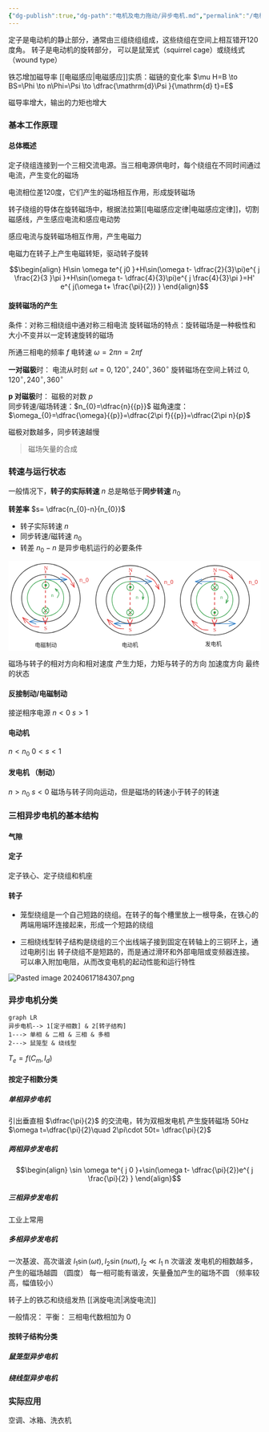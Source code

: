 ```yaml
---
{"dg-publish":true,"dg-path":"电机及电力拖动/异步电机.md","permalink":"/电机及电力拖动/异步电机/","dgPassFrontmatter":true,"noteIcon":"","created":"2024-05-21T15:20:27.882+08:00","updated":"2024-07-21T12:02:47.482+08:00"}
---
```



定子是电动机的静止部分，通常由三组绕组组成，这些绕组在空间上相互错开120度角。
转子是电动机的旋转部分，
可以是鼠笼式（squirrel cage）或绕线式（wound type）

铁芯增加磁导率
[[电磁感应\|电磁感应]]实质：磁链的变化率
$\mu H=B \to BS=\Phi \to n\Phi=\Psi \to \dfrac{\mathrm{d}\Psi }{\mathrm{d} t}=E$

磁导率增大，输出的力矩也增大

### 基本工作原理
#### 总体概述
定子绕组连接到一个三相交流电源。当三相电源供电时，每个绕组在不同时间通过电流，产生变化的磁场

电流相位差120度，它们产生的磁场相互作用，形成旋转磁场

转子绕组的导体在旋转磁场中，根据法拉第[[电磁感应定律\|电磁感应定律]]，切割磁感线，产生感应电流和感应电动势

感应电流与旋转磁场相互作用，产生电磁力

电磁力在转子上产生电磁转矩，驱动转子旋转


$$\begin{align}
H\sin \omega te^{ j0 }+H\sin(\omega t- \dfrac{2}{3}\pi)e^{ j \frac{2}{3 }\pi }+H\sin(\omega t- \dfrac{4}{3}\pi)e^{ j \frac{4}{3}\pi }=H' e^{ j(\omega t+ \frac{\pi}{2}) }
\end{align}$$

#### 旋转磁场的产生
条件：对称三相绕组中通对称三相电流
旋转磁场的特点：旋转磁场是一种极性和大小不变并以一定转速旋转的磁场

所通三相电的频率 $f$
电转速 $\omega=2\pi n=2\pi f$

**一对磁极**时：
电流从时刻 $\omega t=0,120^{\circ},240^{\circ},360^{\circ}$
旋转磁场在空间上转过 $0,120^{\circ},240^{\circ},360^{\circ}$

**p 对磁极**时：
磁极的对数  ${p}$  
同步转速/磁场转速：$n_{0}=\dfrac{n}{{p}}$
磁角速度：$\omega_{0}=\dfrac{\omega}{{p}}=\dfrac{2\pi f}{{p}}=\dfrac{2\pi n}{p}$

磁极对数越多，同步转速越慢

>磁场矢量的合成


### 转速与运行状态
一般情况下，**转子的实际转速** $n$ 总是略低于**同步转速** $n_{0}$

**转差率**    $s= \dfrac{n_{0}-n}{n_{0}}$
- 转子实际转速 $n$
- 同步转速/磁转速  $n_{0}$
- 转差 $n_{0}-n$
	是异步电机运行的必要条件

<svg xmlns="http://www.w3.org/2000/svg" version="1.1" viewBox="0 0 917.1802585957244 327.82976787431016" width="917.1802585957244" height="327.82976787431016">  <!-- svg-source:excalidraw -->    <defs>    <style class="style-fonts">      @font-face {        font-family: "Virgil";        src: url("https://excalidraw.com/Virgil.woff2");      }      @font-face {        font-family: "Cascadia";        src: url("https://excalidraw.com/Cascadia.woff2");      }      @font-face {        font-family: "Assistant";        src: url("https://excalidraw.com/Assistant-Regular.woff2");      }    </style>      </defs>  <rect x="0" y="0" width="917.1802585957244" height="327.82976787431016" fill="#ffffff"></rect><g stroke-linecap="round" transform="translate(317.9451735195151 17.0297713430906) rotate(0 125.49963798138131 126.01115033945342)"><path d="M251 126.01 C251 129.67, 250.84 133.35, 250.52 136.99 C250.2 140.64, 249.73 144.29, 249.09 147.89 C248.46 151.5, 247.67 155.09, 246.72 158.63 C245.78 162.16, 244.68 165.67, 243.43 169.11 C242.18 172.55, 240.78 175.95, 239.24 179.27 C237.7 182.58, 236.01 185.85, 234.19 189.02 C232.36 192.19, 230.39 195.29, 228.3 198.29 C226.21 201.29, 223.98 204.21, 221.64 207.01 C219.29 209.81, 216.82 212.53, 214.24 215.11 C211.66 217.7, 208.96 220.19, 206.17 222.54 C203.38 224.89, 200.47 227.13, 197.48 229.23 C194.5 231.33, 191.41 233.31, 188.25 235.14 C185.09 236.97, 181.84 238.67, 178.54 240.22 C175.23 241.76, 171.85 243.17, 168.42 244.42 C165 245.67, 161.5 246.78, 157.98 247.73 C154.46 248.68, 150.88 249.47, 147.29 250.11 C143.7 250.74, 140.07 251.22, 136.44 251.54 C132.81 251.86, 129.15 252.02, 125.5 252.02 C121.85 252.02, 118.19 251.86, 114.56 251.54 C110.93 251.22, 107.3 250.74, 103.71 250.11 C100.12 249.47, 96.54 248.68, 93.02 247.73 C89.5 246.78, 86 245.67, 82.58 244.42 C79.15 243.17, 75.77 241.76, 72.46 240.22 C69.16 238.67, 65.91 236.97, 62.75 235.14 C59.59 233.31, 56.5 231.33, 53.52 229.23 C50.53 227.13, 47.62 224.89, 44.83 222.54 C42.04 220.19, 39.34 217.7, 36.76 215.11 C34.18 212.53, 31.7 209.81, 29.36 207.01 C27.02 204.21, 24.79 201.29, 22.7 198.29 C20.61 195.29, 18.64 192.19, 16.81 189.02 C14.99 185.85, 13.3 182.58, 11.76 179.27 C10.22 175.95, 8.82 172.55, 7.57 169.11 C6.32 165.67, 5.22 162.16, 4.28 158.63 C3.33 155.09, 2.54 151.5, 1.91 147.89 C1.27 144.29, 0.8 140.64, 0.48 136.99 C0.16 133.35, 0 129.67, 0 126.01 C0 122.35, 0.16 118.68, 0.48 115.03 C0.8 111.38, 1.27 107.73, 1.91 104.13 C2.54 100.52, 3.33 96.93, 4.28 93.4 C5.22 89.86, 6.32 86.35, 7.57 82.91 C8.82 79.47, 10.22 76.07, 11.76 72.76 C13.3 69.44, 14.99 66.18, 16.81 63.01 C18.64 59.84, 20.61 56.73, 22.7 53.73 C24.79 50.74, 27.02 47.82, 29.36 45.01 C31.7 42.21, 34.18 39.5, 36.76 36.91 C39.34 34.32, 42.04 31.83, 44.83 29.48 C47.62 27.13, 50.53 24.89, 53.52 22.79 C56.5 20.69, 59.59 18.71, 62.75 16.88 C65.91 15.05, 69.16 13.35, 72.46 11.81 C75.77 10.26, 79.15 8.85, 82.58 7.6 C86 6.35, 89.5 5.24, 93.02 4.29 C96.54 3.35, 100.12 2.55, 103.71 1.91 C107.3 1.28, 110.93 0.8, 114.56 0.48 C118.19 0.16, 121.85 0, 125.5 0 C129.15 0, 132.81 0.16, 136.44 0.48 C140.07 0.8, 143.7 1.28, 147.29 1.91 C150.88 2.55, 154.46 3.35, 157.98 4.29 C161.5 5.24, 165 6.35, 168.42 7.6 C171.85 8.85, 175.23 10.26, 178.54 11.81 C181.84 13.35, 185.09 15.05, 188.25 16.88 C191.41 18.71, 194.5 20.69, 197.48 22.79 C200.47 24.89, 203.38 27.13, 206.17 29.48 C208.96 31.83, 211.66 34.32, 214.24 36.91 C216.82 39.5, 219.29 42.21, 221.64 45.01 C223.98 47.82, 226.21 50.74, 228.3 53.73 C230.39 56.73, 232.36 59.84, 234.19 63.01 C236.01 66.18, 237.7 69.44, 239.24 72.76 C240.78 76.07, 242.18 79.47, 243.43 82.91 C244.68 86.35, 245.78 89.86, 246.72 93.4 C247.67 96.93, 248.46 100.52, 249.09 104.13 C249.73 107.73, 250.2 111.38, 250.52 115.03 C250.84 118.68, 250.92 124.18, 251 126.01 C251.08 127.84, 251.08 124.18, 251 126.01" stroke="#1e1e1e" stroke-width="2" fill="none"></path></g><g stroke-linecap="round" transform="translate(356.19137279269495 56.66784737278999) rotate(0 87.57382448672277 85.53356191467537)"><path d="M175.15 85.53 C175.15 88.51, 174.99 91.51, 174.67 94.47 C174.35 97.44, 173.87 100.4, 173.23 103.32 C172.6 106.23, 171.8 109.13, 170.86 111.96 C169.92 114.8, 168.82 117.6, 167.58 120.32 C166.34 123.05, 164.94 125.72, 163.41 128.3 C161.89 130.88, 160.22 133.4, 158.42 135.81 C156.63 138.22, 154.7 140.55, 152.65 142.77 C150.61 144.98, 148.44 147.1, 146.17 149.1 C143.9 151.09, 141.52 152.98, 139.05 154.73 C136.58 156.48, 134 158.12, 131.36 159.61 C128.72 161.1, 125.98 162.46, 123.19 163.67 C120.41 164.88, 117.54 165.96, 114.64 166.88 C111.73 167.8, 108.77 168.58, 105.78 169.2 C102.8 169.82, 99.76 170.29, 96.73 170.6 C93.69 170.91, 90.63 171.07, 87.57 171.07 C84.52 171.07, 81.45 170.91, 78.42 170.6 C75.39 170.29, 72.35 169.82, 69.37 169.2 C66.38 168.58, 63.41 167.8, 60.51 166.88 C57.61 165.96, 54.74 164.88, 51.95 163.67 C49.17 162.46, 46.43 161.1, 43.79 159.61 C41.14 158.12, 38.57 156.48, 36.1 154.73 C33.63 152.98, 31.24 151.09, 28.98 149.1 C26.71 147.1, 24.54 144.98, 22.49 142.77 C20.45 140.55, 18.52 138.22, 16.73 135.81 C14.93 133.4, 13.26 130.88, 11.73 128.3 C10.21 125.72, 8.81 123.05, 7.57 120.32 C6.33 117.6, 5.23 114.8, 4.29 111.96 C3.34 109.13, 2.55 106.23, 1.91 103.32 C1.28 100.4, 0.8 97.44, 0.48 94.47 C0.16 91.51, 0 88.51, 0 85.53 C0 82.55, 0.16 79.56, 0.48 76.59 C0.8 73.63, 1.28 70.67, 1.91 67.75 C2.55 64.84, 3.34 61.94, 4.29 59.1 C5.23 56.27, 6.33 53.47, 7.57 50.74 C8.81 48.02, 10.21 45.35, 11.73 42.77 C13.26 40.19, 14.93 37.67, 16.73 35.26 C18.52 32.85, 20.45 30.52, 22.49 28.3 C24.54 26.09, 26.71 23.96, 28.98 21.97 C31.24 19.98, 33.63 18.09, 36.1 16.34 C38.57 14.58, 41.14 12.95, 43.79 11.46 C46.43 9.97, 49.17 8.61, 51.95 7.39 C54.74 6.18, 57.61 5.11, 60.51 4.19 C63.41 3.27, 66.38 2.49, 69.37 1.87 C72.35 1.25, 75.39 0.78, 78.42 0.47 C81.45 0.16, 84.52 0, 87.57 0 C90.63 0, 93.69 0.16, 96.73 0.47 C99.76 0.78, 102.8 1.25, 105.78 1.87 C108.77 2.49, 111.73 3.27, 114.64 4.19 C117.54 5.11, 120.41 6.18, 123.19 7.39 C125.98 8.61, 128.72 9.97, 131.36 11.46 C134 12.95, 136.58 14.58, 139.05 16.34 C141.52 18.09, 143.9 19.98, 146.17 21.97 C148.44 23.96, 150.61 26.09, 152.65 28.3 C154.7 30.52, 156.63 32.85, 158.42 35.26 C160.22 37.67, 161.89 40.19, 163.41 42.77 C164.94 45.35, 166.34 48.02, 167.58 50.74 C168.82 53.47, 169.92 56.27, 170.86 59.1 C171.8 61.94, 172.6 64.84, 173.23 67.75 C173.87 70.67, 174.35 73.63, 174.67 76.59 C174.99 79.56, 175.07 84.04, 175.15 85.53 C175.23 87.02, 175.23 84.04, 175.15 85.53" stroke="#1e1e1e" stroke-width="2" fill="none"></path></g><g transform="translate(437.1811742090475 20.40783991008618) rotate(0 5.859375 12)"><text x="0" y="19.3125" font-family="Cascadia, Segoe UI Emoji" font-size="20px" fill="#e03131" text-anchor="start" style="white-space: pre;" direction="ltr" dominant-baseline="alphabetic">N</text></g><g transform="translate(437.5875633903859 238.02230097758365) rotate(0 5.859375 12)"><text x="0" y="19.3125" font-family="Cascadia, Segoe UI Emoji" font-size="20px" fill="#e03131" text-anchor="start" style="white-space: pre;" direction="ltr" dominant-baseline="alphabetic">S</text></g><g stroke-linecap="round" transform="translate(376.840672059144 75.37780439155199) rotate(0 66.14162466154423 66.14162466154414)"><path d="M132.28 66.14 C132.28 68.8, 132.12 71.48, 131.8 74.11 C131.48 76.75, 131 79.39, 130.36 81.97 C129.73 84.55, 128.93 87.11, 127.99 89.6 C127.04 92.08, 125.94 94.53, 124.71 96.88 C123.47 99.23, 122.08 101.53, 120.58 103.71 C119.07 105.9, 117.41 108.01, 115.65 110 C113.89 111.99, 111.99 113.89, 110 115.65 C108.01 117.41, 105.9 119.07, 103.71 120.58 C101.53 122.08, 99.23 123.47, 96.88 124.71 C94.53 125.94, 92.08 127.04, 89.6 127.99 C87.11 128.93, 84.55 129.73, 81.97 130.36 C79.39 131, 76.75 131.48, 74.11 131.8 C71.48 132.12, 68.8 132.28, 66.14 132.28 C63.48 132.28, 60.81 132.12, 58.17 131.8 C55.53 131.48, 52.89 131, 50.31 130.36 C47.73 129.73, 45.17 128.93, 42.69 127.99 C40.2 127.04, 37.76 125.94, 35.4 124.71 C33.05 123.47, 30.76 122.08, 28.57 120.58 C26.38 119.07, 24.27 117.41, 22.28 115.65 C20.29 113.89, 18.4 111.99, 16.63 110 C14.87 108.01, 13.22 105.9, 11.71 103.71 C10.2 101.53, 8.81 99.23, 7.58 96.88 C6.34 94.53, 5.24 92.08, 4.3 89.6 C3.36 87.11, 2.56 84.55, 1.92 81.97 C1.29 79.39, 0.8 76.75, 0.48 74.11 C0.16 71.48, 0 68.8, 0 66.14 C0 63.48, 0.16 60.81, 0.48 58.17 C0.8 55.53, 1.29 52.89, 1.92 50.31 C2.56 47.73, 3.36 45.17, 4.3 42.69 C5.24 40.2, 6.34 37.76, 7.58 35.4 C8.81 33.05, 10.2 30.76, 11.71 28.57 C13.22 26.38, 14.87 24.27, 16.63 22.28 C18.4 20.29, 20.29 18.4, 22.28 16.63 C24.27 14.87, 26.38 13.22, 28.57 11.71 C30.76 10.2, 33.05 8.81, 35.4 7.58 C37.76 6.34, 40.2 5.24, 42.69 4.3 C45.17 3.36, 47.73 2.56, 50.31 1.92 C52.89 1.29, 55.53 0.8, 58.17 0.48 C60.81 0.16, 63.48 0, 66.14 0 C68.8 0, 71.48 0.16, 74.11 0.48 C76.75 0.8, 79.39 1.29, 81.97 1.92 C84.55 2.56, 87.11 3.36, 89.6 4.3 C92.08 5.24, 94.53 6.34, 96.88 7.58 C99.23 8.81, 101.53 10.2, 103.71 11.71 C105.9 13.22, 108.01 14.87, 110 16.63 C111.99 18.4, 113.89 20.29, 115.65 22.28 C117.41 24.27, 119.07 26.38, 120.58 28.57 C122.08 30.76, 123.47 33.05, 124.71 35.4 C125.94 37.76, 127.04 40.2, 127.99 42.69 C128.93 45.17, 129.73 47.73, 130.36 50.31 C131 52.89, 131.48 55.53, 131.8 58.17 C132.12 60.81, 132.28 63.48, 132.28 66.14" stroke="#2f9e44" stroke-width="2" fill="none"></path></g><g stroke-linecap="round"><g transform="translate(503.39525899940065 54.02500237689583) rotate(0 22.13398324867842 24.477621358497913)"><path d="M0 0 C4.47 2.95, 19.44 9.55, 26.82 17.71 C34.2 25.87, 41.36 43.75, 44.27 48.96 M0 0 C4.47 2.95, 19.44 9.55, 26.82 17.71 C34.2 25.87, 41.36 43.75, 44.27 48.96" stroke="#e03131" stroke-width="2" fill="none"></path></g><g transform="translate(503.39525899940065 54.02500237689583) rotate(0 22.13398324867842 24.477621358497913)"><path d="M31.4 36.52 C34.57 39.59, 37.75 42.65, 44.27 48.96 M31.4 36.52 C34.99 39.99, 38.59 43.47, 44.27 48.96" stroke="#e03131" stroke-width="2" fill="none"></path></g><g transform="translate(503.39525899940065 54.02500237689583) rotate(0 22.13398324867842 24.477621358497913)"><path d="M42.4 31.16 C42.86 35.55, 43.32 39.93, 44.27 48.96 M42.4 31.16 C42.92 36.13, 43.45 41.1, 44.27 48.96" stroke="#e03131" stroke-width="2" fill="none"></path></g></g><mask></mask><g stroke-linecap="round"><g transform="translate(419.5462760884557 246.46070007870185) rotate(0 -29.815787532070203 -16.925996782397306)"><path d="M0 0 C-4.51 -0.74, -17.14 1.22, -27.08 -4.43 C-37.02 -10.07, -54.21 -28.95, -59.63 -33.85 M0 0 C-4.51 -0.74, -17.14 1.22, -27.08 -4.43 C-37.02 -10.07, -54.21 -28.95, -59.63 -33.85" stroke="#e03131" stroke-width="2" fill="none"></path></g><g transform="translate(419.5462760884557 246.46070007870185) rotate(0 -29.815787532070203 -16.925996782397306)"><path d="M-39.69 -24.7 C-45.4 -27.32, -51.11 -29.94, -59.63 -33.85 M-39.69 -24.7 C-47.37 -28.23, -55.05 -31.75, -59.63 -33.85" stroke="#e03131" stroke-width="2" fill="none"></path></g><g transform="translate(419.5462760884557 246.46070007870185) rotate(0 -29.815787532070203 -16.925996782397306)"><path d="M-50.24 -14.03 C-52.93 -19.7, -55.62 -25.38, -59.63 -33.85 M-50.24 -14.03 C-53.86 -21.66, -57.47 -29.3, -59.63 -33.85" stroke="#e03131" stroke-width="2" fill="none"></path></g></g><mask></mask><g transform="translate(566.4759922978874 64.83146670812494) rotate(0 16.6845703125 11.5)"><text x="0" y="18.400390625" font-family="Helvetica, Segoe UI Emoji" font-size="20px" fill="#e03131" text-anchor="start" style="white-space: pre;" direction="ltr" dominant-baseline="alphabetic">n_0</text></g><g stroke-linecap="round" transform="translate(430.85832307290696 83.47917045912118) rotate(0 12.281464784266234 12.120926634315083)"><path d="M24.56 12.12 C24.56 12.82, 24.5 13.53, 24.38 14.23 C24.25 14.92, 24.07 15.61, 23.82 16.27 C23.58 16.93, 23.27 17.57, 22.92 18.18 C22.56 18.79, 22.15 19.37, 21.69 19.91 C21.23 20.45, 20.72 20.96, 20.18 21.41 C19.63 21.86, 19.04 22.27, 18.42 22.62 C17.81 22.97, 17.15 23.27, 16.48 23.51 C15.81 23.75, 15.11 23.94, 14.41 24.06 C13.71 24.18, 12.99 24.24, 12.28 24.24 C11.57 24.24, 10.85 24.18, 10.15 24.06 C9.45 23.94, 8.75 23.75, 8.08 23.51 C7.41 23.27, 6.76 22.97, 6.14 22.62 C5.53 22.27, 4.93 21.86, 4.39 21.41 C3.84 20.96, 3.33 20.45, 2.87 19.91 C2.42 19.37, 2 18.79, 1.65 18.18 C1.29 17.57, 0.98 16.93, 0.74 16.27 C0.5 15.61, 0.31 14.92, 0.19 14.23 C0.06 13.53, 0 12.82, 0 12.12 C0 11.42, 0.06 10.71, 0.19 10.02 C0.31 9.33, 0.5 8.63, 0.74 7.98 C0.98 7.32, 1.29 6.67, 1.65 6.06 C2 5.45, 2.42 4.87, 2.87 4.33 C3.33 3.79, 3.84 3.29, 4.39 2.84 C4.93 2.38, 5.53 1.97, 6.14 1.62 C6.76 1.27, 7.41 0.97, 8.08 0.73 C8.75 0.49, 9.45 0.31, 10.15 0.18 C10.85 0.06, 11.57 0, 12.28 0 C12.99 0, 13.71 0.06, 14.41 0.18 C15.11 0.31, 15.81 0.49, 16.48 0.73 C17.15 0.97, 17.81 1.27, 18.42 1.62 C19.04 1.97, 19.63 2.38, 20.18 2.84 C20.72 3.29, 21.23 3.79, 21.69 4.33 C22.15 4.87, 22.56 5.45, 22.92 6.06 C23.27 6.67, 23.58 7.32, 23.82 7.98 C24.07 8.63, 24.25 9.33, 24.38 10.02 C24.5 10.71, 24.53 11.77, 24.56 12.12 C24.59 12.47, 24.59 11.77, 24.56 12.12" stroke="#2f9e44" stroke-width="2" fill="none"></path></g><g stroke-linecap="round" transform="translate(430.4218629685912 175.26821421678233) rotate(0 12.281464784266234 12.120926634315083)"><path d="M24.56 12.12 C24.56 12.82, 24.5 13.53, 24.38 14.23 C24.25 14.92, 24.07 15.61, 23.82 16.27 C23.58 16.93, 23.27 17.57, 22.92 18.18 C22.56 18.79, 22.15 19.37, 21.69 19.91 C21.23 20.45, 20.72 20.96, 20.18 21.41 C19.63 21.86, 19.04 22.27, 18.42 22.62 C17.81 22.97, 17.15 23.27, 16.48 23.51 C15.81 23.75, 15.11 23.94, 14.41 24.06 C13.71 24.18, 12.99 24.24, 12.28 24.24 C11.57 24.24, 10.85 24.18, 10.15 24.06 C9.45 23.94, 8.75 23.75, 8.08 23.51 C7.41 23.27, 6.76 22.97, 6.14 22.62 C5.53 22.27, 4.93 21.86, 4.39 21.41 C3.84 20.96, 3.33 20.45, 2.87 19.91 C2.42 19.37, 2 18.79, 1.65 18.18 C1.29 17.57, 0.98 16.93, 0.74 16.27 C0.5 15.61, 0.31 14.92, 0.19 14.23 C0.06 13.53, 0 12.82, 0 12.12 C0 11.42, 0.06 10.71, 0.19 10.02 C0.31 9.33, 0.5 8.63, 0.74 7.98 C0.98 7.32, 1.29 6.67, 1.65 6.06 C2 5.45, 2.42 4.87, 2.87 4.33 C3.33 3.79, 3.84 3.29, 4.39 2.84 C4.93 2.38, 5.53 1.97, 6.14 1.62 C6.76 1.27, 7.41 0.97, 8.08 0.73 C8.75 0.49, 9.45 0.31, 10.15 0.18 C10.85 0.06, 11.57 0, 12.28 0 C12.99 0, 13.71 0.06, 14.41 0.18 C15.11 0.31, 15.81 0.49, 16.48 0.73 C17.15 0.97, 17.81 1.27, 18.42 1.62 C19.04 1.97, 19.63 2.38, 20.18 2.84 C20.72 3.29, 21.23 3.79, 21.69 4.33 C22.15 4.87, 22.56 5.45, 22.92 6.06 C23.27 6.67, 23.58 7.32, 23.82 7.98 C24.07 8.63, 24.25 9.33, 24.38 10.02 C24.5 10.71, 24.53 11.77, 24.56 12.12 C24.59 12.47, 24.59 11.77, 24.56 12.12" stroke="#2f9e44" stroke-width="2" fill="none"></path></g><g stroke-linecap="round"><g transform="translate(476.0738315865657 105.87080311832233) rotate(0 6.638242203057189 17.085572954087183)"><path d="M0 0 C2.21 2.4, 11.18 8.72, 13.28 14.42 C15.37 20.11, 12.69 30.88, 12.57 34.17 M0 0 C2.21 2.4, 11.18 8.72, 13.28 14.42 C15.37 20.11, 12.69 30.88, 12.57 34.17" stroke="#2f9e44" stroke-width="2" fill="none"></path></g><g transform="translate(476.0738315865657 105.87080311832233) rotate(0 6.638242203057189 17.085572954087183)"><path d="M10.41 24.53 C11.23 28.17, 12.04 31.81, 12.57 34.17 M10.41 24.53 C11.15 27.83, 11.89 31.13, 12.57 34.17" stroke="#2f9e44" stroke-width="2" fill="none"></path></g><g transform="translate(476.0738315865657 105.87080311832233) rotate(0 6.638242203057189 17.085572954087183)"><path d="M17.11 25.39 C15.4 28.71, 13.69 32.02, 12.57 34.17 M17.11 25.39 C15.56 28.4, 14 31.41, 12.57 34.17" stroke="#2f9e44" stroke-width="2" fill="none"></path></g></g><mask></mask><g transform="translate(463.6805804393819 123.71870492388234) rotate(0 4.166298464226287 8.614983444201698)"><text x="0" y="13.78426613923649" font-family="Helvetica, Segoe UI Emoji" font-size="14.982579902959522px" fill="#2f9e44" text-anchor="start" style="white-space: pre;" direction="ltr" dominant-baseline="alphabetic">n</text></g><g stroke-linecap="round"><g transform="translate(443.00831341570813 42.934326029079784) rotate(0 -0.4433592165651987 96.98531135566486)"><path d="M0 0 C-0.15 32.33, -0.74 161.64, -0.89 193.97" stroke="#e03131" stroke-width="2.5" fill="none" stroke-dasharray="8 10"></path></g><g transform="translate(443.00831341570813 42.934326029079784) rotate(0 -0.4433592165651987 96.98531135566486)"><path d="M-9.33 170.44 C-7.14 176.54, -4.95 182.64, -0.89 193.97" stroke="#e03131" stroke-width="2.5" fill="none"></path></g><g transform="translate(443.00831341570813 42.934326029079784) rotate(0 -0.4433592165651987 96.98531135566486)"><path d="M7.77 170.52 C5.53 176.6, 3.28 182.68, -0.89 193.97" stroke="#e03131" stroke-width="2.5" fill="none"></path></g></g><mask></mask><g transform="translate(443.552615405223 95.07836637365358) rotate(0 0.00004999999998744897 0.00004999999998744897)" stroke="none"><path fill="#2f9e44" d="M 3.14,-3.14 Q 3.14,-3.14 3.55,-2.55 3.97,-1.97 4.18,-1.28 4.40,-0.59 4.38,0.11 4.36,0.83 4.11,1.51 3.86,2.18 3.41,2.74 2.96,3.30 2.36,3.69 1.75,4.08 1.05,4.25 0.36,4.42 -0.35,4.36 -1.07,4.31 -1.73,4.02 -2.39,3.74 -2.92,3.26 -3.46,2.78 -3.81,2.15 -4.16,1.53 -4.30,0.82 -4.43,0.11 -4.34,-0.59 -4.24,-1.30 -3.92,-1.94 -3.60,-2.59 -3.09,-3.09 -2.59,-3.60 -1.94,-3.92 -1.30,-4.24 -0.59,-4.34 0.12,-4.43 0.82,-4.30 1.53,-4.16 2.15,-3.81 2.78,-3.46 3.26,-2.92 3.74,-2.39 4.02,-1.73 4.31,-1.07 4.36,-0.35 4.42,0.36 4.25,1.05 4.07,1.75 3.69,2.36 3.30,2.96 2.74,3.41 2.18,3.86 1.51,4.11 0.83,4.36 0.11,4.38 -0.60,4.40 -1.28,4.18 -1.97,3.97 -2.55,3.55 -3.14,3.13 -3.14,3.14 -3.14,3.14 -3.47,2.71 -3.80,2.29 -4.02,1.80 -4.24,1.32 -4.33,0.79 -4.43,0.26 -4.40,-0.26 -4.36,-0.80 -4.20,-1.31 -4.04,-1.82 -3.77,-2.28 -3.49,-2.73 -3.11,-3.11 -2.73,-3.49 -2.28,-3.77 -1.82,-4.05 -1.31,-4.20 -0.80,-4.36 -0.26,-4.40 0.26,-4.43 0.79,-4.33 1.32,-4.24 1.80,-4.02 2.29,-3.80 2.71,-3.47 3.14,-3.14 3.14,-3.14 L 3.14,-3.14 Z"></path></g><g stroke-linecap="round"><g transform="translate(435.53783297066224 178.97676168923863) rotate(0 7.878529104998478 7.800515517038434)"><path d="M0 0 C2.63 2.6, 13.13 13, 15.76 15.6 M0 0 C2.63 2.6, 13.13 13, 15.76 15.6" stroke="#2f9e44" stroke-width="2" fill="none"></path></g></g><mask></mask><g stroke-linecap="round"><g transform="translate(450.20282435589655 180.22482483825206) rotate(0 -7.332485408727365 7.332490550672219)"><path d="M0 0 C-2.44 2.44, -12.22 12.22, -14.66 14.66 M0 0 C-2.44 2.44, -12.22 12.22, -14.66 14.66" stroke="#2f9e44" stroke-width="2" fill="none"></path></g></g><mask></mask><g stroke-linecap="round" transform="translate(625.280299192352 17.029771875125448) rotate(0 125.49963798138131 126.01115033945342)"><path d="M251 126.01 C251 129.67, 250.84 133.35, 250.52 136.99 C250.2 140.64, 249.73 144.29, 249.09 147.89 C248.46 151.5, 247.67 155.09, 246.72 158.63 C245.78 162.16, 244.68 165.67, 243.43 169.11 C242.18 172.55, 240.78 175.95, 239.24 179.27 C237.7 182.58, 236.01 185.85, 234.19 189.02 C232.36 192.19, 230.39 195.29, 228.3 198.29 C226.21 201.29, 223.98 204.21, 221.64 207.01 C219.29 209.81, 216.82 212.53, 214.24 215.11 C211.66 217.7, 208.96 220.19, 206.17 222.54 C203.38 224.89, 200.47 227.13, 197.48 229.23 C194.5 231.33, 191.41 233.31, 188.25 235.14 C185.09 236.97, 181.84 238.67, 178.54 240.22 C175.23 241.76, 171.85 243.17, 168.42 244.42 C165 245.67, 161.5 246.78, 157.98 247.73 C154.46 248.68, 150.88 249.47, 147.29 250.11 C143.7 250.74, 140.07 251.22, 136.44 251.54 C132.81 251.86, 129.15 252.02, 125.5 252.02 C121.85 252.02, 118.19 251.86, 114.56 251.54 C110.93 251.22, 107.3 250.74, 103.71 250.11 C100.12 249.47, 96.54 248.68, 93.02 247.73 C89.5 246.78, 86 245.67, 82.58 244.42 C79.15 243.17, 75.77 241.76, 72.46 240.22 C69.16 238.67, 65.91 236.97, 62.75 235.14 C59.59 233.31, 56.5 231.33, 53.52 229.23 C50.53 227.13, 47.62 224.89, 44.83 222.54 C42.04 220.19, 39.34 217.7, 36.76 215.11 C34.18 212.53, 31.7 209.81, 29.36 207.01 C27.02 204.21, 24.79 201.29, 22.7 198.29 C20.61 195.29, 18.64 192.19, 16.81 189.02 C14.99 185.85, 13.3 182.58, 11.76 179.27 C10.22 175.95, 8.82 172.55, 7.57 169.11 C6.32 165.67, 5.22 162.16, 4.28 158.63 C3.33 155.09, 2.54 151.5, 1.91 147.89 C1.27 144.29, 0.8 140.64, 0.48 136.99 C0.16 133.35, 0 129.67, 0 126.01 C0 122.35, 0.16 118.68, 0.48 115.03 C0.8 111.38, 1.27 107.73, 1.91 104.13 C2.54 100.52, 3.33 96.93, 4.28 93.4 C5.22 89.86, 6.32 86.35, 7.57 82.91 C8.82 79.47, 10.22 76.07, 11.76 72.76 C13.3 69.44, 14.99 66.18, 16.81 63.01 C18.64 59.84, 20.61 56.73, 22.7 53.73 C24.79 50.74, 27.02 47.82, 29.36 45.01 C31.7 42.21, 34.18 39.5, 36.76 36.91 C39.34 34.32, 42.04 31.83, 44.83 29.48 C47.62 27.13, 50.53 24.89, 53.52 22.79 C56.5 20.69, 59.59 18.71, 62.75 16.88 C65.91 15.05, 69.16 13.35, 72.46 11.81 C75.77 10.26, 79.15 8.85, 82.58 7.6 C86 6.35, 89.5 5.24, 93.02 4.29 C96.54 3.35, 100.12 2.55, 103.71 1.91 C107.3 1.28, 110.93 0.8, 114.56 0.48 C118.19 0.16, 121.85 0, 125.5 0 C129.15 0, 132.81 0.16, 136.44 0.48 C140.07 0.8, 143.7 1.28, 147.29 1.91 C150.88 2.55, 154.46 3.35, 157.98 4.29 C161.5 5.24, 165 6.35, 168.42 7.6 C171.85 8.85, 175.23 10.26, 178.54 11.81 C181.84 13.35, 185.09 15.05, 188.25 16.88 C191.41 18.71, 194.5 20.69, 197.48 22.79 C200.47 24.89, 203.38 27.13, 206.17 29.48 C208.96 31.83, 211.66 34.32, 214.24 36.91 C216.82 39.5, 219.29 42.21, 221.64 45.01 C223.98 47.82, 226.21 50.74, 228.3 53.73 C230.39 56.73, 232.36 59.84, 234.19 63.01 C236.01 66.18, 237.7 69.44, 239.24 72.76 C240.78 76.07, 242.18 79.47, 243.43 82.91 C244.68 86.35, 245.78 89.86, 246.72 93.4 C247.67 96.93, 248.46 100.52, 249.09 104.13 C249.73 107.73, 250.2 111.38, 250.52 115.03 C250.84 118.68, 250.92 124.18, 251 126.01 C251.08 127.84, 251.08 124.18, 251 126.01" stroke="#1e1e1e" stroke-width="2" fill="none"></path></g><g stroke-linecap="round" transform="translate(663.5264984655319 56.66784790482495) rotate(0 87.57382448672277 85.53356191467532)"><path d="M175.15 85.53 C175.15 88.51, 174.99 91.51, 174.67 94.47 C174.35 97.44, 173.87 100.4, 173.23 103.32 C172.6 106.23, 171.8 109.13, 170.86 111.96 C169.92 114.8, 168.82 117.6, 167.58 120.32 C166.34 123.05, 164.94 125.72, 163.41 128.3 C161.89 130.88, 160.22 133.4, 158.42 135.81 C156.63 138.22, 154.7 140.55, 152.65 142.77 C150.61 144.98, 148.44 147.1, 146.17 149.1 C143.9 151.09, 141.52 152.98, 139.05 154.73 C136.58 156.48, 134 158.12, 131.36 159.61 C128.72 161.1, 125.98 162.46, 123.19 163.67 C120.41 164.88, 117.54 165.96, 114.64 166.88 C111.73 167.8, 108.77 168.58, 105.78 169.2 C102.8 169.82, 99.76 170.29, 96.73 170.6 C93.69 170.91, 90.63 171.07, 87.57 171.07 C84.52 171.07, 81.45 170.91, 78.42 170.6 C75.39 170.29, 72.35 169.82, 69.37 169.2 C66.38 168.58, 63.41 167.8, 60.51 166.88 C57.61 165.96, 54.74 164.88, 51.95 163.67 C49.17 162.46, 46.43 161.1, 43.79 159.61 C41.14 158.12, 38.57 156.48, 36.1 154.73 C33.63 152.98, 31.24 151.09, 28.98 149.1 C26.71 147.1, 24.54 144.98, 22.49 142.77 C20.45 140.55, 18.52 138.22, 16.73 135.81 C14.93 133.4, 13.26 130.88, 11.73 128.3 C10.21 125.72, 8.81 123.05, 7.57 120.32 C6.33 117.6, 5.23 114.8, 4.29 111.96 C3.34 109.13, 2.55 106.23, 1.91 103.32 C1.28 100.4, 0.8 97.44, 0.48 94.47 C0.16 91.51, 0 88.51, 0 85.53 C0 82.55, 0.16 79.56, 0.48 76.59 C0.8 73.63, 1.28 70.67, 1.91 67.75 C2.55 64.84, 3.34 61.94, 4.29 59.1 C5.23 56.27, 6.33 53.47, 7.57 50.74 C8.81 48.02, 10.21 45.35, 11.73 42.77 C13.26 40.19, 14.93 37.67, 16.73 35.26 C18.52 32.85, 20.45 30.52, 22.49 28.3 C24.54 26.09, 26.71 23.96, 28.98 21.97 C31.24 19.98, 33.63 18.09, 36.1 16.34 C38.57 14.58, 41.14 12.95, 43.79 11.46 C46.43 9.97, 49.17 8.61, 51.95 7.39 C54.74 6.18, 57.61 5.11, 60.51 4.19 C63.41 3.27, 66.38 2.49, 69.37 1.87 C72.35 1.25, 75.39 0.78, 78.42 0.47 C81.45 0.16, 84.52 0, 87.57 0 C90.63 0, 93.69 0.16, 96.73 0.47 C99.76 0.78, 102.8 1.25, 105.78 1.87 C108.77 2.49, 111.73 3.27, 114.64 4.19 C117.54 5.11, 120.41 6.18, 123.19 7.39 C125.98 8.61, 128.72 9.97, 131.36 11.46 C134 12.95, 136.58 14.58, 139.05 16.34 C141.52 18.09, 143.9 19.98, 146.17 21.97 C148.44 23.96, 150.61 26.09, 152.65 28.3 C154.7 30.52, 156.63 32.85, 158.42 35.26 C160.22 37.67, 161.89 40.19, 163.41 42.77 C164.94 45.35, 166.34 48.02, 167.58 50.74 C168.82 53.47, 169.92 56.27, 170.86 59.1 C171.8 61.94, 172.6 64.84, 173.23 67.75 C173.87 70.67, 174.35 73.63, 174.67 76.59 C174.99 79.56, 175.07 84.04, 175.15 85.53 C175.23 87.02, 175.23 84.04, 175.15 85.53" stroke="#1e1e1e" stroke-width="2" fill="none"></path></g><g transform="translate(744.5162998818844 20.407840442121255) rotate(0 5.859375 12)"><text x="0" y="19.3125" font-family="Cascadia, Segoe UI Emoji" font-size="20px" fill="#e03131" text-anchor="start" style="white-space: pre;" direction="ltr" dominant-baseline="alphabetic">N</text></g><g transform="translate(744.9226890632228 238.02230150961873) rotate(0 5.859375 12)"><text x="0" y="19.3125" font-family="Cascadia, Segoe UI Emoji" font-size="20px" fill="#e03131" text-anchor="start" style="white-space: pre;" direction="ltr" dominant-baseline="alphabetic">S</text></g><g stroke-linecap="round" transform="translate(684.1757977319809 75.37780492358684) rotate(0 66.14162466154423 66.14162466154414)"><path d="M132.28 66.14 C132.28 68.8, 132.12 71.48, 131.8 74.11 C131.48 76.75, 131 79.39, 130.36 81.97 C129.73 84.55, 128.93 87.11, 127.99 89.6 C127.04 92.08, 125.94 94.53, 124.71 96.88 C123.47 99.23, 122.08 101.53, 120.58 103.71 C119.07 105.9, 117.41 108.01, 115.65 110 C113.89 111.99, 111.99 113.89, 110 115.65 C108.01 117.41, 105.9 119.07, 103.71 120.58 C101.53 122.08, 99.23 123.47, 96.88 124.71 C94.53 125.94, 92.08 127.04, 89.6 127.99 C87.11 128.93, 84.55 129.73, 81.97 130.36 C79.39 131, 76.75 131.48, 74.11 131.8 C71.48 132.12, 68.8 132.28, 66.14 132.28 C63.48 132.28, 60.81 132.12, 58.17 131.8 C55.53 131.48, 52.89 131, 50.31 130.36 C47.73 129.73, 45.17 128.93, 42.69 127.99 C40.2 127.04, 37.76 125.94, 35.4 124.71 C33.05 123.47, 30.76 122.08, 28.57 120.58 C26.38 119.07, 24.27 117.41, 22.28 115.65 C20.29 113.89, 18.4 111.99, 16.63 110 C14.87 108.01, 13.22 105.9, 11.71 103.71 C10.2 101.53, 8.81 99.23, 7.58 96.88 C6.34 94.53, 5.24 92.08, 4.3 89.6 C3.36 87.11, 2.56 84.55, 1.92 81.97 C1.29 79.39, 0.8 76.75, 0.48 74.11 C0.16 71.48, 0 68.8, 0 66.14 C0 63.48, 0.16 60.81, 0.48 58.17 C0.8 55.53, 1.29 52.89, 1.92 50.31 C2.56 47.73, 3.36 45.17, 4.3 42.69 C5.24 40.2, 6.34 37.76, 7.58 35.4 C8.81 33.05, 10.2 30.76, 11.71 28.57 C13.22 26.38, 14.87 24.27, 16.63 22.28 C18.4 20.29, 20.29 18.4, 22.28 16.63 C24.27 14.87, 26.38 13.22, 28.57 11.71 C30.76 10.2, 33.05 8.81, 35.4 7.58 C37.76 6.34, 40.2 5.24, 42.69 4.3 C45.17 3.36, 47.73 2.56, 50.31 1.92 C52.89 1.29, 55.53 0.8, 58.17 0.48 C60.81 0.16, 63.48 0, 66.14 0 C68.8 0, 71.48 0.16, 74.11 0.48 C76.75 0.8, 79.39 1.29, 81.97 1.92 C84.55 2.56, 87.11 3.36, 89.6 4.3 C92.08 5.24, 94.53 6.34, 96.88 7.58 C99.23 8.81, 101.53 10.2, 103.71 11.71 C105.9 13.22, 108.01 14.87, 110 16.63 C111.99 18.4, 113.89 20.29, 115.65 22.28 C117.41 24.27, 119.07 26.38, 120.58 28.57 C122.08 30.76, 123.47 33.05, 124.71 35.4 C125.94 37.76, 127.04 40.2, 127.99 42.69 C128.93 45.17, 129.73 47.73, 130.36 50.31 C131 52.89, 131.48 55.53, 131.8 58.17 C132.12 60.81, 132.28 63.48, 132.28 66.14" stroke="#2f9e44" stroke-width="2" fill="none"></path></g><g stroke-linecap="round"><g transform="translate(765.3215092308659 31.85692426473952) rotate(0 25.71128184333874 16.792270761198893)"><path d="M0 0 C4.71 1.22, 19.68 1.74, 28.25 7.34 C36.82 12.94, 47.56 29.21, 51.42 33.58 M0 0 C4.71 1.22, 19.68 1.74, 28.25 7.34 C36.82 12.94, 47.56 29.21, 51.42 33.58" stroke="#e03131" stroke-width="2" fill="none"></path></g><g transform="translate(765.3215092308659 31.85692426473952) rotate(0 25.71128184333874 16.792270761198893)"><path d="M36.6 24.28 C40.85 26.95, 45.11 29.62, 51.42 33.58 M36.6 24.28 C41.13 27.13, 45.67 29.97, 51.42 33.58" stroke="#e03131" stroke-width="2" fill="none"></path></g><g transform="translate(765.3215092308659 31.85692426473952) rotate(0 25.71128184333874 16.792270761198893)"><path d="M46.05 16.92 C47.59 21.71, 49.13 26.49, 51.42 33.58 M46.05 16.92 C47.69 22.02, 49.34 27.12, 51.42 33.58" stroke="#e03131" stroke-width="2" fill="none"></path></g></g><mask></mask><g stroke-linecap="round"><g transform="translate(726.8814017612926 251.1088316874077) rotate(0 -29.815787532070203 -16.925996782397306)"><path d="M0 0 C-4.51 -0.74, -17.14 1.22, -27.08 -4.43 C-37.02 -10.07, -54.21 -28.95, -59.63 -33.85 M0 0 C-4.51 -0.74, -17.14 1.22, -27.08 -4.43 C-37.02 -10.07, -54.21 -28.95, -59.63 -33.85" stroke="#e03131" stroke-width="2" fill="none"></path></g><g transform="translate(726.8814017612926 251.1088316874077) rotate(0 -29.815787532070203 -16.925996782397306)"><path d="M-39.69 -24.7 C-43.88 -26.62, -48.07 -28.55, -59.63 -33.85 M-39.69 -24.7 C-44.05 -26.7, -48.41 -28.7, -59.63 -33.85" stroke="#e03131" stroke-width="2" fill="none"></path></g><g transform="translate(726.8814017612926 251.1088316874077) rotate(0 -29.815787532070203 -16.925996782397306)"><path d="M-50.24 -14.03 C-52.21 -18.19, -54.18 -22.35, -59.63 -33.85 M-50.24 -14.03 C-52.29 -18.36, -54.35 -22.7, -59.63 -33.85" stroke="#e03131" stroke-width="2" fill="none"></path></g></g><mask></mask><g transform="translate(873.8111179707244 64.8314672401599) rotate(0 16.6845703125 11.500000000000057)"><text x="0" y="18.400390625" font-family="Helvetica, Segoe UI Emoji" font-size="20px" fill="#e03131" text-anchor="start" style="white-space: pre;" direction="ltr" dominant-baseline="alphabetic">n_0</text></g><g stroke-linecap="round" transform="translate(738.1934487457438 83.47917099115625) rotate(0 12.281464784266234 12.120926634315083)"><path d="M24.56 12.12 C24.56 12.82, 24.5 13.53, 24.38 14.23 C24.25 14.92, 24.07 15.61, 23.82 16.27 C23.58 16.93, 23.27 17.57, 22.92 18.18 C22.56 18.79, 22.15 19.37, 21.69 19.91 C21.23 20.45, 20.72 20.96, 20.18 21.41 C19.63 21.86, 19.04 22.27, 18.42 22.62 C17.81 22.97, 17.15 23.27, 16.48 23.51 C15.81 23.75, 15.11 23.94, 14.41 24.06 C13.71 24.18, 12.99 24.24, 12.28 24.24 C11.57 24.24, 10.85 24.18, 10.15 24.06 C9.45 23.94, 8.75 23.75, 8.08 23.51 C7.41 23.27, 6.76 22.97, 6.14 22.62 C5.53 22.27, 4.93 21.86, 4.39 21.41 C3.84 20.96, 3.33 20.45, 2.87 19.91 C2.42 19.37, 2 18.79, 1.65 18.18 C1.29 17.57, 0.98 16.93, 0.74 16.27 C0.5 15.61, 0.31 14.92, 0.19 14.23 C0.06 13.53, 0 12.82, 0 12.12 C0 11.42, 0.06 10.71, 0.19 10.02 C0.31 9.33, 0.5 8.63, 0.74 7.98 C0.98 7.32, 1.29 6.67, 1.65 6.06 C2 5.45, 2.42 4.87, 2.87 4.33 C3.33 3.79, 3.84 3.29, 4.39 2.84 C4.93 2.38, 5.53 1.97, 6.14 1.62 C6.76 1.27, 7.41 0.97, 8.08 0.73 C8.75 0.49, 9.45 0.31, 10.15 0.18 C10.85 0.06, 11.57 0, 12.28 0 C12.99 0, 13.71 0.06, 14.41 0.18 C15.11 0.31, 15.81 0.49, 16.48 0.73 C17.15 0.97, 17.81 1.27, 18.42 1.62 C19.04 1.97, 19.63 2.38, 20.18 2.84 C20.72 3.29, 21.23 3.79, 21.69 4.33 C22.15 4.87, 22.56 5.45, 22.92 6.06 C23.27 6.67, 23.58 7.32, 23.82 7.98 C24.07 8.63, 24.25 9.33, 24.38 10.02 C24.5 10.71, 24.53 11.77, 24.56 12.12 C24.59 12.47, 24.59 11.77, 24.56 12.12" stroke="#2f9e44" stroke-width="2" fill="none"></path></g><g stroke-linecap="round" transform="translate(737.756988641428 175.2682147488174) rotate(0 12.281464784266234 12.120926634315083)"><path d="M24.56 12.12 C24.56 12.82, 24.5 13.53, 24.38 14.23 C24.25 14.92, 24.07 15.61, 23.82 16.27 C23.58 16.93, 23.27 17.57, 22.92 18.18 C22.56 18.79, 22.15 19.37, 21.69 19.91 C21.23 20.45, 20.72 20.96, 20.18 21.41 C19.63 21.86, 19.04 22.27, 18.42 22.62 C17.81 22.97, 17.15 23.27, 16.48 23.51 C15.81 23.75, 15.11 23.94, 14.41 24.06 C13.71 24.18, 12.99 24.24, 12.28 24.24 C11.57 24.24, 10.85 24.18, 10.15 24.06 C9.45 23.94, 8.75 23.75, 8.08 23.51 C7.41 23.27, 6.76 22.97, 6.14 22.62 C5.53 22.27, 4.93 21.86, 4.39 21.41 C3.84 20.96, 3.33 20.45, 2.87 19.91 C2.42 19.37, 2 18.79, 1.65 18.18 C1.29 17.57, 0.98 16.93, 0.74 16.27 C0.5 15.61, 0.31 14.92, 0.19 14.23 C0.06 13.53, 0 12.82, 0 12.12 C0 11.42, 0.06 10.71, 0.19 10.02 C0.31 9.33, 0.5 8.63, 0.74 7.98 C0.98 7.32, 1.29 6.67, 1.65 6.06 C2 5.45, 2.42 4.87, 2.87 4.33 C3.33 3.79, 3.84 3.29, 4.39 2.84 C4.93 2.38, 5.53 1.97, 6.14 1.62 C6.76 1.27, 7.41 0.97, 8.08 0.73 C8.75 0.49, 9.45 0.31, 10.15 0.18 C10.85 0.06, 11.57 0, 12.28 0 C12.99 0, 13.71 0.06, 14.41 0.18 C15.11 0.31, 15.81 0.49, 16.48 0.73 C17.15 0.97, 17.81 1.27, 18.42 1.62 C19.04 1.97, 19.63 2.38, 20.18 2.84 C20.72 3.29, 21.23 3.79, 21.69 4.33 C22.15 4.87, 22.56 5.45, 22.92 6.06 C23.27 6.67, 23.58 7.32, 23.82 7.98 C24.07 8.63, 24.25 9.33, 24.38 10.02 C24.5 10.71, 24.53 11.77, 24.56 12.12 C24.59 12.47, 24.59 11.77, 24.56 12.12" stroke="#2f9e44" stroke-width="2" fill="none"></path></g><g stroke-linecap="round"><g transform="translate(784.9070550268975 108.11405686412468) rotate(0 6.808660066955554 22.486774829666842)"><path d="M0 0 C2.27 3.54, 12.49 13.74, 13.62 21.23 C14.75 28.73, 7.91 41.02, 6.77 44.97 M0 0 C2.27 3.54, 12.49 13.74, 13.62 21.23 C14.75 28.73, 7.91 41.02, 6.77 44.97" stroke="#2f9e44" stroke-width="2" fill="none"></path></g><g transform="translate(784.9070550268975 108.11405686412468) rotate(0 6.808660066955554 22.486774829666842)"><path d="M7.18 32.63 C7.08 35.63, 6.98 38.64, 6.77 44.97 M7.18 32.63 C7.09 35.36, 7 38.09, 6.77 44.97" stroke="#2f9e44" stroke-width="2" fill="none"></path></g><g transform="translate(784.9070550268975 108.11405686412468) rotate(0 6.808660066955554 22.486774829666842)"><path d="M15.02 35.78 C13.01 38.02, 11 40.26, 6.77 44.97 M15.02 35.78 C13.2 37.82, 11.37 39.85, 6.77 44.97" stroke="#2f9e44" stroke-width="2" fill="none"></path></g></g><mask></mask><g transform="translate(771.0157061122188 123.71870545591742) rotate(0 4.166298464226293 8.614983444201698)"><text x="0" y="13.78426613923649" font-family="Helvetica, Segoe UI Emoji" font-size="14.982579902959522px" fill="#2f9e44" text-anchor="start" style="white-space: pre;" direction="ltr" dominant-baseline="alphabetic">n</text></g><g stroke-linecap="round"><g transform="translate(750.343439088545 42.934326561114744) rotate(0 -0.4433592165651987 96.98531135566492)"><path d="M0 0 C-0.15 32.33, -0.74 161.64, -0.89 193.97" stroke="#e03131" stroke-width="2.5" fill="none" stroke-dasharray="8 10"></path></g><g transform="translate(750.343439088545 42.934326561114744) rotate(0 -0.4433592165651987 96.98531135566492)"><path d="M-9.33 170.44 C-7.22 176.32, -5.11 182.19, -0.89 193.97" stroke="#e03131" stroke-width="2.5" fill="none"></path></g><g transform="translate(750.343439088545 42.934326561114744) rotate(0 -0.4433592165651987 96.98531135566492)"><path d="M7.77 170.52 C5.61 176.38, 3.45 182.23, -0.89 193.97" stroke="#e03131" stroke-width="2.5" fill="none"></path></g></g><mask></mask><g stroke-linecap="round"><g transform="translate(742.295363370923 88.01578965731505) rotate(0 8.246179690688649 7.963045608209541)"><path d="M0 0 C2.75 2.65, 13.74 13.27, 16.49 15.93 M0 0 C2.75 2.65, 13.74 13.27, 16.49 15.93" stroke="#2f9e44" stroke-width="2" fill="none"></path></g></g><mask></mask><g stroke-linecap="round"><g transform="translate(758.7169325245258 88.15735378240038) rotate(0 -7.892265878590351 7.290609598515175)"><path d="M0 0 C-2.63 2.43, -13.15 12.15, -15.78 14.58 M0 0 C-2.63 2.43, -13.15 12.15, -15.78 14.58" stroke="#2f9e44" stroke-width="2" fill="none"></path></g></g><mask></mask><g transform="translate(750.1655312221482 187.38076250369022) rotate(0 0.00005000000000165983 0.00004999999998744897)" stroke="none"><path fill="#2f9e44" d="M 3.14,-3.14 Q 3.14,-3.14 3.55,-2.55 3.97,-1.97 4.18,-1.28 4.40,-0.59 4.38,0.11 4.36,0.83 4.11,1.51 3.86,2.18 3.41,2.74 2.96,3.30 2.36,3.69 1.75,4.08 1.05,4.25 0.36,4.42 -0.35,4.36 -1.07,4.31 -1.73,4.02 -2.39,3.74 -2.92,3.26 -3.46,2.78 -3.81,2.15 -4.16,1.53 -4.30,0.82 -4.43,0.11 -4.34,-0.59 -4.24,-1.30 -3.92,-1.94 -3.60,-2.59 -3.09,-3.09 -2.59,-3.60 -1.94,-3.92 -1.30,-4.24 -0.59,-4.34 0.12,-4.43 0.82,-4.30 1.53,-4.16 2.15,-3.81 2.78,-3.46 3.26,-2.92 3.74,-2.39 4.02,-1.73 4.31,-1.07 4.36,-0.35 4.42,0.36 4.25,1.05 4.07,1.75 3.69,2.36 3.30,2.96 2.74,3.41 2.18,3.86 1.51,4.11 0.83,4.36 0.11,4.38 -0.60,4.40 -1.28,4.18 -1.97,3.97 -2.55,3.55 -3.14,3.13 -3.14,3.14 -3.14,3.14 -3.47,2.71 -3.80,2.29 -4.02,1.80 -4.24,1.32 -4.33,0.79 -4.43,0.26 -4.40,-0.26 -4.36,-0.80 -4.20,-1.31 -4.04,-1.82 -3.77,-2.28 -3.49,-2.73 -3.11,-3.11 -2.73,-3.49 -2.28,-3.77 -1.82,-4.05 -1.31,-4.20 -0.80,-4.36 -0.26,-4.40 0.26,-4.43 0.79,-4.33 1.32,-4.24 1.80,-4.02 2.29,-3.80 2.71,-3.47 3.14,-3.14 3.14,-3.14 L 3.14,-3.14 Z"></path></g><g stroke-linecap="round"><g transform="translate(442.88285969633796 74.60566269301489) rotate(0 38.882236924899786 0)"><path d="M0 0 C12.96 0, 64.8 0, 77.76 0 M0 0 C12.96 0, 64.8 0, 77.76 0" stroke="#1971c2" stroke-width="2" fill="none"></path></g><g transform="translate(442.88285969633796 74.60566269301489) rotate(0 38.882236924899786 0)"><path d="M54.27 8.55 C59.85 6.52, 65.43 4.49, 77.76 0 M54.27 8.55 C63.09 5.34, 71.91 2.13, 77.76 0" stroke="#1971c2" stroke-width="2" fill="none"></path></g><g transform="translate(442.88285969633796 74.60566269301489) rotate(0 38.882236924899786 0)"><path d="M54.27 -8.55 C59.85 -6.52, 65.43 -4.49, 77.76 0 M54.27 -8.55 C63.09 -5.34, 71.91 -2.13, 77.76 0" stroke="#1971c2" stroke-width="2" fill="none"></path></g></g><mask></mask><g stroke-linecap="round"><g transform="translate(444.29949323907954 227.71770927965008) rotate(0 -29.75470069151723 0)"><path d="M0 0 C-9.92 0, -49.59 0, -59.51 0 M0 0 C-9.92 0, -49.59 0, -59.51 0" stroke="#1971c2" stroke-width="2" fill="none"></path></g><g transform="translate(444.29949323907954 227.71770927965008) rotate(0 -29.75470069151723 0)"><path d="M-36.02 -8.55 C-41.49 -6.56, -46.96 -4.57, -59.51 0 M-36.02 -8.55 C-41.82 -6.44, -47.63 -4.33, -59.51 0" stroke="#1971c2" stroke-width="2" fill="none"></path></g><g transform="translate(444.29949323907954 227.71770927965008) rotate(0 -29.75470069151723 0)"><path d="M-36.02 8.55 C-41.49 6.56, -46.96 4.57, -59.51 0 M-36.02 8.55 C-41.82 6.44, -47.63 4.33, -59.51 0" stroke="#1971c2" stroke-width="2" fill="none"></path></g></g><mask></mask><g stroke-linecap="round"><g transform="translate(751.4637136842475 75.07887947443419) rotate(0 -35.76864684504858 0)"><path d="M0 0 C-11.92 0, -59.61 0, -71.54 0 M0 0 C-11.92 0, -59.61 0, -71.54 0" stroke="#1971c2" stroke-width="2" fill="none"></path></g><g transform="translate(751.4637136842475 75.07887947443419) rotate(0 -35.76864684504858 0)"><path d="M-48.04 -8.55 C-56.48 -5.48, -64.91 -2.41, -71.54 0 M-48.04 -8.55 C-56.61 -5.43, -65.18 -2.31, -71.54 0" stroke="#1971c2" stroke-width="2" fill="none"></path></g><g transform="translate(751.4637136842475 75.07887947443419) rotate(0 -35.76864684504858 0)"><path d="M-48.04 8.55 C-56.48 5.48, -64.91 2.41, -71.54 0 M-48.04 8.55 C-56.61 5.43, -65.18 2.31, -71.54 0" stroke="#1971c2" stroke-width="2" fill="none"></path></g></g><mask></mask><g stroke-linecap="round"><g transform="translate(750.4608785217916 227.84783757082118) rotate(0 37.60722204719832 0)"><path d="M0 0 C12.54 0, 62.68 0, 75.21 0 M0 0 C12.54 0, 62.68 0, 75.21 0" stroke="#1971c2" stroke-width="2" fill="none"></path></g><g transform="translate(750.4608785217916 227.84783757082118) rotate(0 37.60722204719832 0)"><path d="M51.72 8.55 C59.98 5.54, 68.24 2.54, 75.21 0 M51.72 8.55 C58.94 5.92, 66.15 3.3, 75.21 0" stroke="#1971c2" stroke-width="2" fill="none"></path></g><g transform="translate(750.4608785217916 227.84783757082118) rotate(0 37.60722204719832 0)"><path d="M51.72 -8.55 C59.98 -5.54, 68.24 -2.54, 75.21 0 M51.72 -8.55 C58.94 -5.92, 66.15 -3.3, 75.21 0" stroke="#1971c2" stroke-width="2" fill="none"></path></g></g><mask></mask><g stroke-linecap="round" transform="translate(10.000000000000114 10.000000000000114) rotate(0 125.49963798138134 126.01115033945342)"><path d="M251 126.01 C251 129.67, 250.84 133.35, 250.52 136.99 C250.2 140.64, 249.73 144.29, 249.09 147.89 C248.46 151.5, 247.67 155.09, 246.72 158.63 C245.78 162.16, 244.68 165.67, 243.43 169.11 C242.18 172.55, 240.78 175.95, 239.24 179.27 C237.7 182.58, 236.01 185.85, 234.19 189.02 C232.36 192.19, 230.39 195.29, 228.3 198.29 C226.21 201.29, 223.98 204.21, 221.64 207.01 C219.29 209.81, 216.82 212.53, 214.24 215.11 C211.66 217.7, 208.96 220.19, 206.17 222.54 C203.38 224.89, 200.47 227.13, 197.48 229.23 C194.5 231.33, 191.41 233.31, 188.25 235.14 C185.09 236.97, 181.84 238.67, 178.54 240.22 C175.23 241.76, 171.85 243.17, 168.42 244.42 C165 245.67, 161.5 246.78, 157.98 247.73 C154.46 248.68, 150.88 249.47, 147.29 250.11 C143.7 250.74, 140.07 251.22, 136.44 251.54 C132.81 251.86, 129.15 252.02, 125.5 252.02 C121.85 252.02, 118.19 251.86, 114.56 251.54 C110.93 251.22, 107.3 250.74, 103.71 250.11 C100.12 249.47, 96.54 248.68, 93.02 247.73 C89.5 246.78, 86 245.67, 82.58 244.42 C79.15 243.17, 75.77 241.76, 72.46 240.22 C69.16 238.67, 65.91 236.97, 62.75 235.14 C59.59 233.31, 56.5 231.33, 53.52 229.23 C50.53 227.13, 47.62 224.89, 44.83 222.54 C42.04 220.19, 39.34 217.7, 36.76 215.11 C34.18 212.53, 31.7 209.81, 29.36 207.01 C27.02 204.21, 24.79 201.29, 22.7 198.29 C20.61 195.29, 18.64 192.19, 16.81 189.02 C14.99 185.85, 13.3 182.58, 11.76 179.27 C10.22 175.95, 8.82 172.55, 7.57 169.11 C6.32 165.67, 5.22 162.16, 4.28 158.63 C3.33 155.09, 2.54 151.5, 1.91 147.89 C1.27 144.29, 0.8 140.64, 0.48 136.99 C0.16 133.35, 0 129.67, 0 126.01 C0 122.35, 0.16 118.68, 0.48 115.03 C0.8 111.38, 1.27 107.73, 1.91 104.13 C2.54 100.52, 3.33 96.93, 4.28 93.4 C5.22 89.86, 6.32 86.35, 7.57 82.91 C8.82 79.47, 10.22 76.07, 11.76 72.76 C13.3 69.44, 14.99 66.18, 16.81 63.01 C18.64 59.84, 20.61 56.73, 22.7 53.73 C24.79 50.74, 27.02 47.82, 29.36 45.01 C31.7 42.21, 34.18 39.5, 36.76 36.91 C39.34 34.32, 42.04 31.83, 44.83 29.48 C47.62 27.13, 50.53 24.89, 53.52 22.79 C56.5 20.69, 59.59 18.71, 62.75 16.88 C65.91 15.05, 69.16 13.35, 72.46 11.81 C75.77 10.26, 79.15 8.85, 82.58 7.6 C86 6.35, 89.5 5.24, 93.02 4.29 C96.54 3.35, 100.12 2.55, 103.71 1.91 C107.3 1.28, 110.93 0.8, 114.56 0.48 C118.19 0.16, 121.85 0, 125.5 0 C129.15 0, 132.81 0.16, 136.44 0.48 C140.07 0.8, 143.7 1.28, 147.29 1.91 C150.88 2.55, 154.46 3.35, 157.98 4.29 C161.5 5.24, 165 6.35, 168.42 7.6 C171.85 8.85, 175.23 10.26, 178.54 11.81 C181.84 13.35, 185.09 15.05, 188.25 16.88 C191.41 18.71, 194.5 20.69, 197.48 22.79 C200.47 24.89, 203.38 27.13, 206.17 29.48 C208.96 31.83, 211.66 34.32, 214.24 36.91 C216.82 39.5, 219.29 42.21, 221.64 45.01 C223.98 47.82, 226.21 50.74, 228.3 53.73 C230.39 56.73, 232.36 59.84, 234.19 63.01 C236.01 66.18, 237.7 69.44, 239.24 72.76 C240.78 76.07, 242.18 79.47, 243.43 82.91 C244.68 86.35, 245.78 89.86, 246.72 93.4 C247.67 96.93, 248.46 100.52, 249.09 104.13 C249.73 107.73, 250.2 111.38, 250.52 115.03 C250.84 118.68, 250.92 124.18, 251 126.01 C251.08 127.84, 251.08 124.18, 251 126.01" stroke="#1e1e1e" stroke-width="2" fill="none"></path></g><g stroke-linecap="round" transform="translate(48.24619927317997 49.63807602969939) rotate(0 87.5738244867228 85.53356191467543)"><path d="M175.15 85.53 C175.15 88.51, 174.99 91.51, 174.67 94.47 C174.35 97.44, 173.87 100.4, 173.23 103.32 C172.6 106.23, 171.8 109.13, 170.86 111.96 C169.92 114.8, 168.82 117.6, 167.58 120.32 C166.34 123.05, 164.94 125.72, 163.41 128.3 C161.89 130.88, 160.22 133.4, 158.42 135.81 C156.63 138.22, 154.7 140.55, 152.65 142.77 C150.61 144.98, 148.44 147.1, 146.17 149.1 C143.9 151.09, 141.52 152.98, 139.05 154.73 C136.58 156.48, 134 158.12, 131.36 159.61 C128.72 161.1, 125.98 162.46, 123.19 163.67 C120.41 164.88, 117.54 165.96, 114.64 166.88 C111.73 167.8, 108.77 168.58, 105.78 169.2 C102.8 169.82, 99.76 170.29, 96.73 170.6 C93.69 170.91, 90.63 171.07, 87.57 171.07 C84.52 171.07, 81.45 170.91, 78.42 170.6 C75.39 170.29, 72.35 169.82, 69.37 169.2 C66.38 168.58, 63.41 167.8, 60.51 166.88 C57.61 165.96, 54.74 164.88, 51.95 163.67 C49.17 162.46, 46.43 161.1, 43.79 159.61 C41.14 158.12, 38.57 156.48, 36.1 154.73 C33.63 152.98, 31.24 151.09, 28.98 149.1 C26.71 147.1, 24.54 144.98, 22.49 142.77 C20.45 140.55, 18.52 138.22, 16.73 135.81 C14.93 133.4, 13.26 130.88, 11.73 128.3 C10.21 125.72, 8.81 123.05, 7.57 120.32 C6.33 117.6, 5.23 114.8, 4.29 111.96 C3.34 109.13, 2.55 106.23, 1.91 103.32 C1.28 100.4, 0.8 97.44, 0.48 94.47 C0.16 91.51, 0 88.51, 0 85.53 C0 82.55, 0.16 79.56, 0.48 76.59 C0.8 73.63, 1.28 70.67, 1.91 67.75 C2.55 64.84, 3.34 61.94, 4.29 59.1 C5.23 56.27, 6.33 53.47, 7.57 50.74 C8.81 48.02, 10.21 45.35, 11.73 42.77 C13.26 40.19, 14.93 37.67, 16.73 35.26 C18.52 32.85, 20.45 30.52, 22.49 28.3 C24.54 26.09, 26.71 23.96, 28.98 21.97 C31.24 19.98, 33.63 18.09, 36.1 16.34 C38.57 14.58, 41.14 12.95, 43.79 11.46 C46.43 9.97, 49.17 8.61, 51.95 7.39 C54.74 6.18, 57.61 5.11, 60.51 4.19 C63.41 3.27, 66.38 2.49, 69.37 1.87 C72.35 1.25, 75.39 0.78, 78.42 0.47 C81.45 0.16, 84.52 0, 87.57 0 C90.63 0, 93.69 0.16, 96.73 0.47 C99.76 0.78, 102.8 1.25, 105.78 1.87 C108.77 2.49, 111.73 3.27, 114.64 4.19 C117.54 5.11, 120.41 6.18, 123.19 7.39 C125.98 8.61, 128.72 9.97, 131.36 11.46 C134 12.95, 136.58 14.58, 139.05 16.34 C141.52 18.09, 143.9 19.98, 146.17 21.97 C148.44 23.96, 150.61 26.09, 152.65 28.3 C154.7 30.52, 156.63 32.85, 158.42 35.26 C160.22 37.67, 161.89 40.19, 163.41 42.77 C164.94 45.35, 166.34 48.02, 167.58 50.74 C168.82 53.47, 169.92 56.27, 170.86 59.1 C171.8 61.94, 172.6 64.84, 173.23 67.75 C173.87 70.67, 174.35 73.63, 174.67 76.59 C174.99 79.56, 175.07 84.04, 175.15 85.53 C175.23 87.02, 175.23 84.04, 175.15 85.53" stroke="#1e1e1e" stroke-width="2" fill="none"></path></g><g transform="translate(129.2360006895325 13.378068566995694) rotate(0 5.859375 12)"><text x="0" y="19.3125" font-family="Cascadia, Segoe UI Emoji" font-size="20px" fill="#e03131" text-anchor="start" style="white-space: pre;" direction="ltr" dominant-baseline="alphabetic">N</text></g><g transform="translate(129.64238987087094 230.9925296344934) rotate(0 5.859375 12)"><text x="0" y="19.3125" font-family="Cascadia, Segoe UI Emoji" font-size="20px" fill="#e03131" text-anchor="start" style="white-space: pre;" direction="ltr" dominant-baseline="alphabetic">S</text></g><g stroke-linecap="round" transform="translate(68.8954985396291 68.34803304846139) rotate(0 66.1416246615442 66.1416246615442)"><path d="M132.28 66.14 C132.28 68.8, 132.12 71.48, 131.8 74.11 C131.48 76.75, 131 79.39, 130.36 81.97 C129.73 84.55, 128.93 87.11, 127.99 89.6 C127.04 92.08, 125.94 94.53, 124.71 96.88 C123.47 99.23, 122.08 101.53, 120.58 103.71 C119.07 105.9, 117.41 108.01, 115.65 110 C113.89 111.99, 111.99 113.89, 110 115.65 C108.01 117.41, 105.9 119.07, 103.71 120.58 C101.53 122.08, 99.23 123.47, 96.88 124.71 C94.53 125.94, 92.08 127.04, 89.6 127.99 C87.11 128.93, 84.55 129.73, 81.97 130.36 C79.39 131, 76.75 131.48, 74.11 131.8 C71.48 132.12, 68.8 132.28, 66.14 132.28 C63.48 132.28, 60.81 132.12, 58.17 131.8 C55.53 131.48, 52.89 131, 50.31 130.36 C47.73 129.73, 45.17 128.93, 42.69 127.99 C40.2 127.04, 37.76 125.94, 35.4 124.71 C33.05 123.47, 30.76 122.08, 28.57 120.58 C26.38 119.07, 24.27 117.41, 22.28 115.65 C20.29 113.89, 18.4 111.99, 16.63 110 C14.87 108.01, 13.22 105.9, 11.71 103.71 C10.2 101.53, 8.81 99.23, 7.58 96.88 C6.34 94.53, 5.24 92.08, 4.3 89.6 C3.36 87.11, 2.56 84.55, 1.92 81.97 C1.29 79.39, 0.8 76.75, 0.48 74.11 C0.16 71.48, 0 68.8, 0 66.14 C0 63.48, 0.16 60.81, 0.48 58.17 C0.8 55.53, 1.29 52.89, 1.92 50.31 C2.56 47.73, 3.36 45.17, 4.3 42.69 C5.24 40.2, 6.34 37.76, 7.58 35.4 C8.81 33.05, 10.2 30.76, 11.71 28.57 C13.22 26.38, 14.87 24.27, 16.63 22.28 C18.4 20.29, 20.29 18.4, 22.28 16.63 C24.27 14.87, 26.38 13.22, 28.57 11.71 C30.76 10.2, 33.05 8.81, 35.4 7.58 C37.76 6.34, 40.2 5.24, 42.69 4.3 C45.17 3.36, 47.73 2.56, 50.31 1.92 C52.89 1.29, 55.53 0.8, 58.17 0.48 C60.81 0.16, 63.48 0, 66.14 0 C68.8 0, 71.48 0.16, 74.11 0.48 C76.75 0.8, 79.39 1.29, 81.97 1.92 C84.55 2.56, 87.11 3.36, 89.6 4.3 C92.08 5.24, 94.53 6.34, 96.88 7.58 C99.23 8.81, 101.53 10.2, 103.71 11.71 C105.9 13.22, 108.01 14.87, 110 16.63 C111.99 18.4, 113.89 20.29, 115.65 22.28 C117.41 24.27, 119.07 26.38, 120.58 28.57 C122.08 30.76, 123.47 33.05, 124.71 35.4 C125.94 37.76, 127.04 40.2, 127.99 42.69 C128.93 45.17, 129.73 47.73, 130.36 50.31 C131 52.89, 131.48 55.53, 131.8 58.17 C132.12 60.81, 132.28 63.48, 132.28 66.14" stroke="#2f9e44" stroke-width="2" fill="none"></path></g><g stroke-linecap="round"><g transform="translate(195.45008547988584 46.99523103380545) rotate(0 22.13398324867842 24.477621358497856)"><path d="M0 0 C4.47 2.95, 19.44 9.55, 26.82 17.71 C34.2 25.87, 41.36 43.75, 44.27 48.96 M0 0 C4.47 2.95, 19.44 9.55, 26.82 17.71 C34.2 25.87, 41.36 43.75, 44.27 48.96" stroke="#e03131" stroke-width="2" fill="none"></path></g><g transform="translate(195.45008547988584 46.99523103380545) rotate(0 22.13398324867842 24.477621358497856)"><path d="M31.4 36.52 C36.13 41.1, 40.87 45.67, 44.27 48.96 M31.4 36.52 C36.05 41.01, 40.7 45.51, 44.27 48.96" stroke="#e03131" stroke-width="2" fill="none"></path></g><g transform="translate(195.45008547988584 46.99523103380545) rotate(0 22.13398324867842 24.477621358497856)"><path d="M42.4 31.16 C43.09 37.71, 43.78 44.25, 44.27 48.96 M42.4 31.16 C43.08 37.59, 43.75 44.02, 44.27 48.96" stroke="#e03131" stroke-width="2" fill="none"></path></g></g><mask></mask><g stroke-linecap="round"><g transform="translate(111.60110256894075 239.4309287356116) rotate(0 -29.815787532070203 -16.925996782397306)"><path d="M0 0 C-4.51 -0.74, -17.14 1.22, -27.08 -4.43 C-37.02 -10.07, -54.21 -28.95, -59.63 -33.85 M0 0 C-4.51 -0.74, -17.14 1.22, -27.08 -4.43 C-37.02 -10.07, -54.21 -28.95, -59.63 -33.85" stroke="#e03131" stroke-width="2" fill="none"></path></g><g transform="translate(111.60110256894075 239.4309287356116) rotate(0 -29.815787532070203 -16.925996782397306)"><path d="M-39.69 -24.7 C-46.17 -27.67, -52.64 -30.65, -59.63 -33.85 M-39.69 -24.7 C-45.19 -27.22, -50.68 -29.75, -59.63 -33.85" stroke="#e03131" stroke-width="2" fill="none"></path></g><g transform="translate(111.60110256894075 239.4309287356116) rotate(0 -29.815787532070203 -16.925996782397306)"><path d="M-50.24 -14.03 C-53.29 -20.46, -56.34 -26.9, -59.63 -33.85 M-50.24 -14.03 C-52.83 -19.49, -55.41 -24.95, -59.63 -33.85" stroke="#e03131" stroke-width="2" fill="none"></path></g></g><mask></mask><g transform="translate(258.53081877837246 57.80169536503456) rotate(0 16.6845703125 11.500000000000057)"><text x="0" y="18.400390625" font-family="Helvetica, Segoe UI Emoji" font-size="20px" fill="#e03131" text-anchor="start" style="white-space: pre;" direction="ltr" dominant-baseline="alphabetic">n_0</text></g><g stroke-linecap="round" transform="translate(122.91314955339215 76.4493991160308) rotate(0 12.281464784266234 12.12092663431514)"><path d="M24.56 12.12 C24.56 12.82, 24.5 13.53, 24.38 14.23 C24.25 14.92, 24.07 15.61, 23.82 16.27 C23.58 16.93, 23.27 17.57, 22.92 18.18 C22.56 18.79, 22.15 19.37, 21.69 19.91 C21.23 20.45, 20.72 20.96, 20.18 21.41 C19.63 21.86, 19.04 22.27, 18.42 22.62 C17.81 22.97, 17.15 23.27, 16.48 23.51 C15.81 23.75, 15.11 23.94, 14.41 24.06 C13.71 24.18, 12.99 24.24, 12.28 24.24 C11.57 24.24, 10.85 24.18, 10.15 24.06 C9.45 23.94, 8.75 23.75, 8.08 23.51 C7.41 23.27, 6.76 22.97, 6.14 22.62 C5.53 22.27, 4.93 21.86, 4.39 21.41 C3.84 20.96, 3.33 20.45, 2.87 19.91 C2.42 19.37, 2 18.79, 1.65 18.18 C1.29 17.57, 0.98 16.93, 0.74 16.27 C0.5 15.61, 0.31 14.92, 0.19 14.23 C0.06 13.53, 0 12.82, 0 12.12 C0 11.42, 0.06 10.71, 0.19 10.02 C0.31 9.33, 0.5 8.63, 0.74 7.98 C0.98 7.32, 1.29 6.67, 1.65 6.06 C2 5.45, 2.42 4.87, 2.87 4.33 C3.33 3.79, 3.84 3.29, 4.39 2.84 C4.93 2.38, 5.53 1.97, 6.14 1.62 C6.76 1.27, 7.41 0.97, 8.08 0.73 C8.75 0.49, 9.45 0.31, 10.15 0.18 C10.85 0.06, 11.57 0, 12.28 0 C12.99 0, 13.71 0.06, 14.41 0.18 C15.11 0.31, 15.81 0.49, 16.48 0.73 C17.15 0.97, 17.81 1.27, 18.42 1.62 C19.04 1.97, 19.63 2.38, 20.18 2.84 C20.72 3.29, 21.23 3.79, 21.69 4.33 C22.15 4.87, 22.56 5.45, 22.92 6.06 C23.27 6.67, 23.58 7.32, 23.82 7.98 C24.07 8.63, 24.25 9.33, 24.38 10.02 C24.5 10.71, 24.53 11.77, 24.56 12.12 C24.59 12.47, 24.59 11.77, 24.56 12.12" stroke="#2f9e44" stroke-width="2" fill="none"></path></g><g stroke-linecap="round" transform="translate(122.47668944907639 168.23844287369207) rotate(0 12.281464784266234 12.120926634315083)"><path d="M24.56 12.12 C24.56 12.82, 24.5 13.53, 24.38 14.23 C24.25 14.92, 24.07 15.61, 23.82 16.27 C23.58 16.93, 23.27 17.57, 22.92 18.18 C22.56 18.79, 22.15 19.37, 21.69 19.91 C21.23 20.45, 20.72 20.96, 20.18 21.41 C19.63 21.86, 19.04 22.27, 18.42 22.62 C17.81 22.97, 17.15 23.27, 16.48 23.51 C15.81 23.75, 15.11 23.94, 14.41 24.06 C13.71 24.18, 12.99 24.24, 12.28 24.24 C11.57 24.24, 10.85 24.18, 10.15 24.06 C9.45 23.94, 8.75 23.75, 8.08 23.51 C7.41 23.27, 6.76 22.97, 6.14 22.62 C5.53 22.27, 4.93 21.86, 4.39 21.41 C3.84 20.96, 3.33 20.45, 2.87 19.91 C2.42 19.37, 2 18.79, 1.65 18.18 C1.29 17.57, 0.98 16.93, 0.74 16.27 C0.5 15.61, 0.31 14.92, 0.19 14.23 C0.06 13.53, 0 12.82, 0 12.12 C0 11.42, 0.06 10.71, 0.19 10.02 C0.31 9.33, 0.5 8.63, 0.74 7.98 C0.98 7.32, 1.29 6.67, 1.65 6.06 C2 5.45, 2.42 4.87, 2.87 4.33 C3.33 3.79, 3.84 3.29, 4.39 2.84 C4.93 2.38, 5.53 1.97, 6.14 1.62 C6.76 1.27, 7.41 0.97, 8.08 0.73 C8.75 0.49, 9.45 0.31, 10.15 0.18 C10.85 0.06, 11.57 0, 12.28 0 C12.99 0, 13.71 0.06, 14.41 0.18 C15.11 0.31, 15.81 0.49, 16.48 0.73 C17.15 0.97, 17.81 1.27, 18.42 1.62 C19.04 1.97, 19.63 2.38, 20.18 2.84 C20.72 3.29, 21.23 3.79, 21.69 4.33 C22.15 4.87, 22.56 5.45, 22.92 6.06 C23.27 6.67, 23.58 7.32, 23.82 7.98 C24.07 8.63, 24.25 9.33, 24.38 10.02 C24.5 10.71, 24.53 11.77, 24.56 12.12 C24.59 12.47, 24.59 11.77, 24.56 12.12" stroke="#2f9e44" stroke-width="2" fill="none"></path></g><g stroke-linecap="round"><g transform="translate(177.8390815335148 133.6105719443999) rotate(0 -0.5452797811939831 -16.11777887368862)"><path d="M0 0 C1.01 -2.66, 7.27 -10.59, 6.07 -15.97 C4.88 -21.34, -4.96 -29.52, -7.16 -32.24 M0 0 C1.01 -2.66, 7.27 -10.59, 6.07 -15.97 C4.88 -21.34, -4.96 -29.52, -7.16 -32.24" stroke="#2f9e44" stroke-width="2" fill="none"></path></g><g transform="translate(177.8390815335148 133.6105719443999) rotate(0 -0.5452797811939831 -16.11777887368862)"><path d="M2.29 -27.69 C0.35 -28.62, -1.58 -29.55, -7.16 -32.24 M2.29 -27.69 C-0.73 -29.14, -3.74 -30.59, -7.16 -32.24" stroke="#2f9e44" stroke-width="2" fill="none"></path></g><g transform="translate(177.8390815335148 133.6105719443999) rotate(0 -0.5452797811939831 -16.11777887368862)"><path d="M-2.85 -22.68 C-3.73 -24.64, -4.61 -26.59, -7.16 -32.24 M-2.85 -22.68 C-4.22 -25.73, -5.6 -28.78, -7.16 -32.24" stroke="#2f9e44" stroke-width="2" fill="none"></path></g></g><mask></mask><g transform="translate(155.73540691986693 116.68893358079208) rotate(0 4.1662984642263154 8.614983444201698)"><text x="0" y="13.78426613923649" font-family="Helvetica, Segoe UI Emoji" font-size="14.982579902959522px" fill="#2f9e44" text-anchor="start" style="white-space: pre;" direction="ltr" dominant-baseline="alphabetic">n</text></g><g stroke-linecap="round"><g transform="translate(135.06313989619332 35.90455468598941) rotate(0 -0.4433592165651703 96.98531135566492)"><path d="M0 0 C-0.15 32.33, -0.74 161.64, -0.89 193.97" stroke="#e03131" stroke-width="2.5" fill="none" stroke-dasharray="8 10"></path></g><g transform="translate(135.06313989619332 35.90455468598941) rotate(0 -0.4433592165651703 96.98531135566492)"><path d="M-9.33 170.44 C-6.38 178.67, -3.42 186.9, -0.89 193.97" stroke="#e03131" stroke-width="2.5" fill="none"></path></g><g transform="translate(135.06313989619332 35.90455468598941) rotate(0 -0.4433592165651703 96.98531135566492)"><path d="M7.77 170.52 C4.74 178.72, 1.71 186.92, -0.89 193.97" stroke="#e03131" stroke-width="2.5" fill="none"></path></g></g><mask></mask><g transform="translate(135.607441885708 88.04859503056309) rotate(0 0.00004999999998744897 0.00004999999998744897)" stroke="none"><path fill="#2f9e44" d="M 3.14,-3.14 Q 3.14,-3.14 3.55,-2.55 3.97,-1.97 4.18,-1.28 4.40,-0.59 4.38,0.11 4.36,0.83 4.11,1.51 3.86,2.18 3.41,2.74 2.96,3.30 2.36,3.69 1.75,4.07 1.05,4.25 0.36,4.42 -0.35,4.36 -1.07,4.30 -1.73,4.02 -2.39,3.74 -2.92,3.26 -3.46,2.78 -3.81,2.15 -4.16,1.53 -4.30,0.82 -4.43,0.11 -4.34,-0.59 -4.24,-1.30 -3.92,-1.94 -3.60,-2.59 -3.09,-3.09 -2.59,-3.60 -1.94,-3.92 -1.30,-4.24 -0.59,-4.34 0.12,-4.43 0.82,-4.30 1.53,-4.16 2.15,-3.81 2.78,-3.46 3.26,-2.92 3.74,-2.39 4.02,-1.73 4.31,-1.07 4.36,-0.35 4.42,0.36 4.25,1.05 4.07,1.75 3.69,2.36 3.30,2.96 2.74,3.41 2.18,3.86 1.51,4.11 0.83,4.36 0.11,4.38 -0.60,4.40 -1.28,4.18 -1.97,3.97 -2.55,3.55 -3.14,3.13 -3.14,3.14 -3.14,3.14 -3.47,2.71 -3.80,2.29 -4.02,1.80 -4.24,1.32 -4.33,0.79 -4.43,0.26 -4.40,-0.26 -4.36,-0.80 -4.20,-1.31 -4.04,-1.82 -3.77,-2.28 -3.49,-2.73 -3.11,-3.11 -2.73,-3.49 -2.28,-3.77 -1.82,-4.05 -1.31,-4.20 -0.80,-4.36 -0.26,-4.40 0.26,-4.43 0.79,-4.33 1.32,-4.24 1.80,-4.02 2.29,-3.80 2.71,-3.47 3.14,-3.14 3.14,-3.14 L 3.14,-3.14 Z"></path></g><g stroke-linecap="round"><g transform="translate(127.59265945114737 171.94699034614837) rotate(0 7.878529104998449 7.800515517038434)"><path d="M0 0 C2.63 2.6, 13.13 13, 15.76 15.6 M0 0 C2.63 2.6, 13.13 13, 15.76 15.6" stroke="#2f9e44" stroke-width="2" fill="none"></path></g></g><mask></mask><g stroke-linecap="round"><g transform="translate(142.25765083638169 173.1950534951618) rotate(0 -7.332485408727337 7.332490550672219)"><path d="M0 0 C-2.44 2.44, -12.22 12.22, -14.66 14.66 M0 0 C-2.44 2.44, -12.22 12.22, -14.66 14.66" stroke="#2f9e44" stroke-width="2" fill="none"></path></g></g><mask></mask><g stroke-linecap="round"><g transform="translate(134.93768617682292 67.57589134992452) rotate(0 38.882236924899814 0)"><path d="M0 0 C12.96 0, 64.8 0, 77.76 0 M0 0 C12.96 0, 64.8 0, 77.76 0" stroke="#1971c2" stroke-width="2" fill="none"></path></g><g transform="translate(134.93768617682292 67.57589134992452) rotate(0 38.882236924899814 0)"><path d="M54.27 8.55 C59.87 6.51, 65.48 4.47, 77.76 0 M54.27 8.55 C61.62 5.88, 68.97 3.2, 77.76 0" stroke="#1971c2" stroke-width="2" fill="none"></path></g><g transform="translate(134.93768617682292 67.57589134992452) rotate(0 38.882236924899814 0)"><path d="M54.27 -8.55 C59.87 -6.51, 65.48 -4.47, 77.76 0 M54.27 -8.55 C61.62 -5.88, 68.97 -3.2, 77.76 0" stroke="#1971c2" stroke-width="2" fill="none"></path></g></g><mask></mask><g stroke-linecap="round"><g transform="translate(136.35431971956461 220.68793793655982) rotate(0 -29.754700691517257 0)"><path d="M0 0 C-9.92 0, -49.59 0, -59.51 0 M0 0 C-9.92 0, -49.59 0, -59.51 0" stroke="#1971c2" stroke-width="2" fill="none"></path></g><g transform="translate(136.35431971956461 220.68793793655982) rotate(0 -29.754700691517257 0)"><path d="M-36.02 -8.55 C-42.75 -6.1, -49.49 -3.65, -59.51 0 M-36.02 -8.55 C-43.01 -6, -50.01 -3.46, -59.51 0" stroke="#1971c2" stroke-width="2" fill="none"></path></g><g transform="translate(136.35431971956461 220.68793793655982) rotate(0 -29.754700691517257 0)"><path d="M-36.02 8.55 C-42.75 6.1, -49.49 3.65, -59.51 0 M-36.02 8.55 C-43.01 6, -50.01 3.46, -59.51 0" stroke="#1971c2" stroke-width="2" fill="none"></path></g></g><mask></mask><g transform="translate(412.01317767543713 294.8297670819245) rotate(0 30 11.5)"><text x="0" y="18.400390625" font-family="Helvetica, Segoe UI Emoji" font-size="20px" fill="#1e1e1e" text-anchor="start" style="white-space: pre;" direction="ltr" dominant-baseline="alphabetic">电动机</text></g><g transform="translate(715.6950660251107 291.4517000418184) rotate(0 30 11.5)"><text x="0" y="18.400390625" font-family="Helvetica, Segoe UI Emoji" font-size="20px" fill="#1e1e1e" text-anchor="start" style="white-space: pre;" direction="ltr" dominant-baseline="alphabetic">发电机</text></g><g transform="translate(96.354319223576 294.82976787431016) rotate(0 40 11.5)"><text x="0" y="18.400390625" font-family="Helvetica, Segoe UI Emoji" font-size="20px" fill="#1e1e1e" text-anchor="start" style="white-space: pre;" direction="ltr" dominant-baseline="alphabetic">电磁制动</text></g></svg>

磁场与转子的相对方向和相对速度
产生力矩，力矩与转子的方向
加速度方向
最终的状态
#### 反接制动/电磁制动
接逆相序电源
$n<0$
$s>1$
#### 电动机
$n<n_{0}$
$0<s<1$
#### 发电机 （制动）
$n>n_{0}$
$s<0$
磁场与转子同向运动，但是磁场的转速小于转子的转速

### 三相异步电机的基本结构
#### 气隙

#### 定子
定子铁心、定子绕组和机座
#### 转子
- 笼型绕组是一个自己短路的绕组。在转子的每个槽里放上一根导条，在铁心的两端用端环连接起来，形成一个短路的绕组

- 三相绕线型转子结构是绕组的三个出线端子接到固定在转轴上的三铜环上，通过电刷引出
	转子绕组不是短路的，而是通过滑环和外部电阻或变频器连接。
	可以串入附加电阻，从而改变电机的起动性能和运行特性

![Pasted image 20240617184307.png](/img/user/%E5%8A%9F%E8%83%BD%E6%80%A7%E6%96%87%E4%BB%B6%E5%A4%B9/%E8%BD%BD%E5%85%A5%E7%9A%84%E5%AA%92%E4%BD%93%E8%B5%84%E6%BA%90/Pasted%20image%2020240617184307.png)
### 异步电机分类

```mermaid
graph LR
异步电机--> 1[定子相数] & 2[转子结构]
1---> 单相 & 二相 & 三相 & 多相
2---> 鼠笼型 & 绕线型
```

$T_{e}=f(C_{m},I_{d})$
#### 按定子相数分类
##### 单相异步电机
引出垂直相 $\dfrac{\pi}{2}$ 的交流电，转为双相发电机
产生旋转磁场
50Hz     $\omega t=\dfrac{\pi}{2}\quad 2\pi\cdot 50t= \dfrac{\pi}{2}$

##### 两相异步发电机
$$\begin{align}
\sin \omega te^{ j 0 }+\sin(\omega t- \dfrac{\pi}{2})e^{ j \frac{\pi}{2} }
\end{align}$$

##### 三相异步发电机
工业上常用

##### 多相异步发电机
一次基波、高次谐波
$I_{1}\sin(\omega t),I_{2}\sin(n\omega t),I_{2}\ll I_{1}$
n 次谐波
发电机的相数越多，产生的磁场越圆  （圆度）
每一相可能有谐波，矢量叠加产生的磁场不圆
（频率较高，幅值较小）

转子上的铁芯和绕组发热
[[涡旋电流\|涡旋电流]]

一般情况：
平衡：
三相电代数相加为 0

#### 按转子结构分类
##### 鼠笼型异步电机

##### 绕线型异步电机





### 实际应用
空调、冰箱、洗衣机

